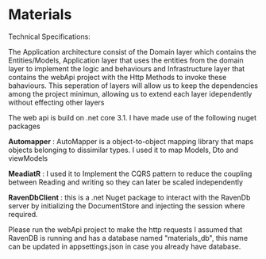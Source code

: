 # Materials

Technical Specifications:

The Application architecture consist of the Domain layer which contains the Entities/Models, Application layer that uses the entities from the domain layer to implement the logic and behaviours and Infrastructure layer that contains the webApi project with the Http Methods to invoke these bahaviours. This seperation of layers will allow us to keep the dependencies among the project minimun, allowing us to extend each layer idependently without effecting other layers

The web api is build on .net core 3.1. I have made use of the following nuget packages

**Automapper** : AutoMapper is a object-to-object mapping library that maps objects belonging to dissimilar types. I used it to map Models, Dto and viewModels

**MeadiatR** : I used it to Implement the CQRS pattern to reduce the coupling between Reading and writing so they can later be scaled independently

**RavenDbClient** : this is a .net Nuget package to interact with the RavenDb server by initializing the DocumentStore and injecting the session where required.

Please run the webApi project to make the http requests
I assumed that RavenDB is running and has a database named "materials_db",  this name can be updated in appsettings.json in case you already have database.

